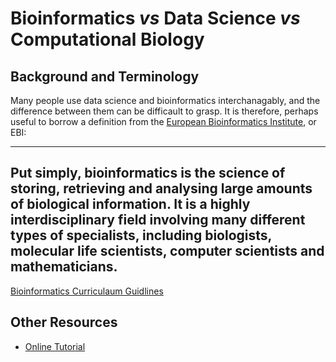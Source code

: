 # Bioinformatics *vs* Data Science *vs* Computational Biology 

## Background and Terminology

Many people use data science and bioinformatics interchanagably, and the difference between them can be difficault to grasp. It is therefore, perhaps useful to borrow a definition from the [European Bioinformatics Institute](https://www.ebi.ac.uk/training/online/courses/bioinformatics-terrified/what-bioinformatics/), or EBI:

---
Put simply, bioinformatics is the science of storing, retrieving and analysing large amounts of biological information. It is a highly interdisciplinary field involving many different types of specialists, including biologists, molecular life scientists, computer scientists and mathematicians.
---

[Bioinformatics Curriculaum Guidlines](https://journals.plos.org/ploscompbiol/article?id=10.1371/journal.pcbi.1003496)




## Other Resources

- [Online Tutorial](https://www.ebi.ac.uk/training/online/courses/bioinformatics-terrified/)
